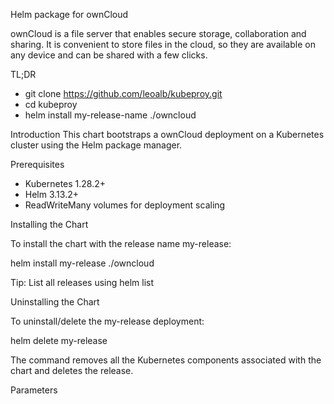 Helm package for ownCloud

ownCloud is a file server that enables secure storage, collaboration and sharing. It is convenient to store files in the cloud, so they are available on any device and can be shared with a few clicks.

TL;DR
- git clone https://github.com/leoalb/kubeproy.git
- cd kubeproy
- helm install my-release-name ./owncloud

Introduction
This chart bootstraps a ownCloud deployment on a Kubernetes cluster using the Helm package manager.

Prerequisites
- Kubernetes 1.28.2+
- Helm 3.13.2+
- ReadWriteMany volumes for deployment scaling

Installing the Chart

To install the chart with the release name my-release:

helm install my-release ./owncloud 

Tip: List all releases using helm list

Uninstalling the Chart

To uninstall/delete the my-release deployment:

helm delete my-release

The command removes all the Kubernetes components associated with the chart and deletes the release.

Parameters